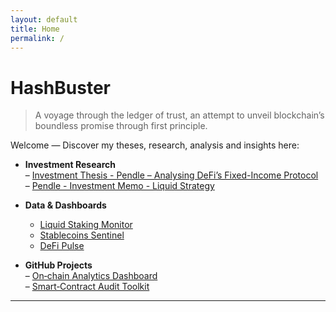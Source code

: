 ```yaml
---
layout: default
title: Home
permalink: /
---
```


# HashBuster

> A voyage through the ledger of trust, an attempt to unveil blockchain’s boundless promise through first principle.

Welcome — Discover my theses, research, analysis and insights here:

- **Investment Research**  
  – [Investment Thesis - Pendle – Analysing DeFi’s Fixed-Income Protocol](https://www.papermark.com/view/cmd4n38830001jx04utxjqdr4)  
  – [Pendle - Investment Memo - Liquid Strategy](https://www.papermark.com/view/cmd4n80h50004jj04k353c3iv)

- **Data & Dashboards**
  - [Liquid Staking Monitor](https://app.glintanalytics.com/Sp1ff/dashboards/liquid-staking-monitor)
  - [Stablecoins Sentinel](https://app.glintanalytics.com/Sp1ff/dashboards/stablecoin-sentinel)
  - [DeFi Pulse](https://app.glintanalytics.com/Sp1ff/dashboards/defi-pulse:-blue-chip-health-monitor)


- **GitHub Projects**  
  – [On‑chain Analytics Dashboard](https://github.com/chainception/onchain-dashboard)  
  – [Smart‑Contract Audit Toolkit](https://github.com/chainception/audit-toolkit)

---
<!--
*Last updated: {{ site.time | date: "%B %-d, %Y" }}*
-->
